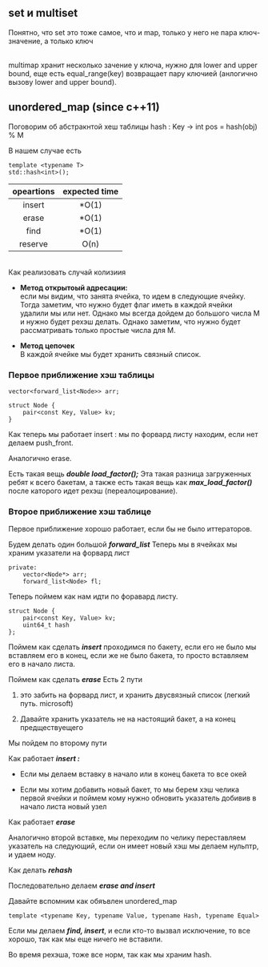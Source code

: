 ## set и multiset

Понятно, что set это тоже самое, что и map, только у него не пара ключ-значение, а только ключ
 
<br>
multimap хранит несколько зачение у ключа, нужно для lower and upper bound, еще есть equal_range(key) возвращает пару ключией (анлогично вызову lower and upper bound).

## unordered_map (since c++11)
Поговорим об абстракнтой хеш таблицы
hash : Key -> int
pos = hash(obj) % M

В нашем случае есть 
```
template <typename T>
std::hash<int>();   
```
| opeartions | expected time |
|:------------:|:---------------:|
| insert     | *O(1)         |
| erase      | *O(1)         |
| find       | *O(1)         |
| reserve    |  O(n)         |

<br>
Как реализовать случай колизиия

- **Метод открытоый адресации:**
    <br> если мы видим, что занята ячейка, то идем в следующие ячейку. Тогда заметим, что нужно будет флаг иметь в каждой ячейки удалили мы или нет.
    Однако мы всегда дойдем до большого числа M и нужно будет рехэш делать. Однако заметим, что нужно будет рассматривать только простые числа для M.

- **Метод цепочек**
    <br> В каждой ячейке мы будет хранить связный список.

### Первое приближение хэш таблицы
```
vector<forward_list<Node>> arr;

struct Node {
    pair<const Key, Value> kv;
}
```

Как теперь мы работает insert : мы по форвард листу находим, если нет делаем push_front.

Аналогично erase.

Есть такая вещь ***double load_factor();*** Эта такая разница загруженных ребят к всего бакетам, а также есть такая вещь как ***max_load_factor()*** после каторого идет рехэш (переалоцирование).

### Второе приближение хэш таблице

Первое приближение хорошо работает, если бы не было иттераторов.

Будем делать один большой ***forward_list***
Теперь мы в ячейках мы храним указатели на форвард лист
```
private:
    vector<Node*> arr;
    forward_list<Node> fl;
``` 


Теперь поймем как нам идти по форавард листу.
```
struct Node {
    pair<const Key, Value> kv;
    uint64_t hash
};
```

Поймем как сделать ***insert***
проходимся по бакету, если его не было мы вставляем его в конец, если же не было бакета, то просто вставляем его в начало листа.

Поймем как сделать ***erase*** Есть 2 пути
1) это забить на форвард лист, и хранить
двусвязный список (легкий путь. microsoft)

2) Давайте хранить указатель не на настоящий бакет, а на конец предществуещего

Мы пойдем по второму пути

Как работает ***insert :***

- Если мы делаем вставку в начало или в конец бакета то все окей

- Если мы хотим добавить новый бакет, то мы берем хэш челика первой ячейки и поймем кому нужно обновить указатель добивив в начало листа новый узел

Как работает ***erase***

Аналогично второй вставке, мы переходим по челику переставляем указатель на следующий, если он имеет новый хэш мы делаем нульптр, и удаем ноду.

Как делать ***rehash***

Последовательно делаем ***erase and insert*** 

Давайте вспомним как обяъвлен unordered_map
```
template <typename Key, typename Value, typename Hash, typename Equal>
```

Если мы делаем ***find, insert***, и если кто-то вызвал исключение, то все хорошо, так как мы еще ничего не вставили.

Во время рехэша, тоже все норм, так как мы храним hash.